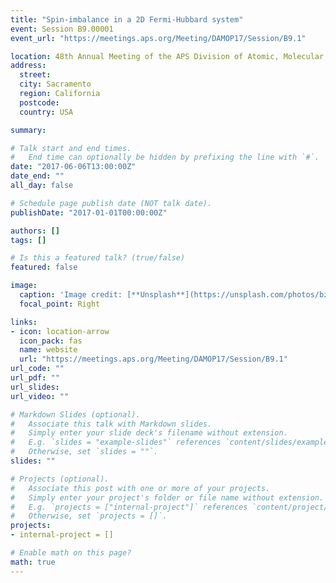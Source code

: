 ```yaml
---
title: "Spin-imbalance in a 2D Fermi-Hubbard system"
event: Session B9.00001
event_url: "https://meetings.aps.org/Meeting/DAMOP17/Session/B9.1"

location: 48th Annual Meeting of the APS Division of Atomic, Molecular, and Optical Physics
address: 
  street:
  city: Sacramento
  region: California
  postcode:
  country: USA

summary: 

# Talk start and end times.
#   End time can optionally be hidden by prefixing the line with `#`.
date: "2017-06-06T13:00:00Z"
date_end: ""
all_day: false

# Schedule page publish date (NOT talk date).
publishDate: "2017-01-01T00:00:00Z"

authors: []
tags: []

# Is this a featured talk? (true/false)
featured: false

image:
  caption: 'Image credit: [**Unsplash**](https://unsplash.com/photos/bzdhc5b3Bxs)'
  focal_point: Right

links:
- icon: location-arrow
  icon_pack: fas
  name: website
  url: "https://meetings.aps.org/Meeting/DAMOP17/Session/B9.1"
url_code: ""
url_pdf: ""
url_slides:
url_video: ""

# Markdown Slides (optional).
#   Associate this talk with Markdown slides.
#   Simply enter your slide deck's filename without extension.
#   E.g. `slides = "example-slides"` references `content/slides/example-slides.md`.
#   Otherwise, set `slides = ""`.
slides: ""

# Projects (optional).
#   Associate this post with one or more of your projects.
#   Simply enter your project's folder or file name without extension.
#   E.g. `projects = ["internal-project"]` references `content/project/deep-learning/index.md`.
#   Otherwise, set `projects = []`.
projects:
- internal-project = []

# Enable math on this page?
math: true
---
```

